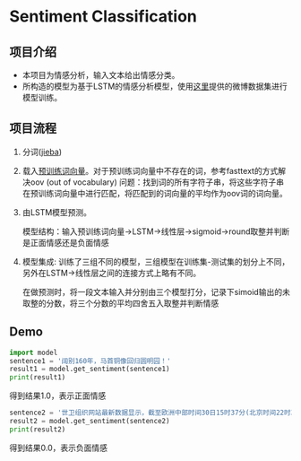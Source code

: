 # Sentiment Classification

## 项目介绍

+ 本项目为情感分析，输入文本给出情感分类。
+ 所构造的模型为基于LSTM的情感分析模型，使用[这里](https://github.com/CLUEbenchmark/CLUEDatasetSearch#%E6%83%85%E6%84%9F%E5%88%86%E6%9E%90)提供的微博数据集进行模型训练。

## 项目流程

1. 分词([jieba](https://github.com/fxsjy/jieba))

2. 载入[预训练词向量](https://github.com/Embedding/Chinese-Word-Vectors)。对于预训练词向量中不存在的词，参考fasttext的方式解决oov (out of vocabulary) 问题：找到词的所有字符子串，将这些字符子串在预训练词向量中进行匹配，将匹配到的词向量的平均作为oov词的词向量。

3. 由LSTM模型预测。

   模型结构：输入预训练词向量->LSTM->线性层->sigmoid->round取整并判断是正面情感还是负面情感

4. 模型集成: 训练了三组不同的模型，三组模型在训练集-测试集的划分上不同，另外在LSTM->线性层之间的连接方式上略有不同。

   在做预测时，将一段文本输入并分别由三个模型打分，记录下simoid输出的未取整的分数，将三个分数的平均四舍五入取整并判断情感

## Demo

```python
import model
sentence1 = '阔别160年，马首铜像回归圆明园！'
result1 = model.get_sentiment(sentence1)
print(result1)
```

得到结果1.0，表示正面情感

```python
sentence2 = '世卫组织网站最新数据显示，截至欧洲中部时间30日15时37分(北京时间22时37分)，全球确诊病例较前一日增加496892例，达到62363527例；死亡病例增加7697例，达到1456687例。'
result2 = model.get_sentiment(sentence2)
print(result2)
```

得到结果0.0，表示负面情感